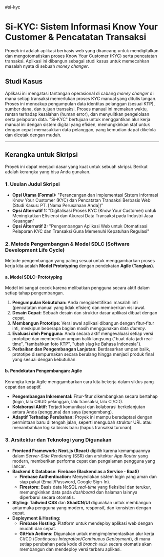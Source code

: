 #si-kyc
# Si-KYC: Sistem Informasi Know Your Customer & Pencatatan Transaksi

Proyek ini adalah aplikasi berbasis web yang dirancang untuk mendigitalkan dan mengotomatiskan proses Know Your Customer (KYC) serta pencatatan transaksi. Aplikasi ini dibangun sebagai studi kasus untuk memecahkan masalah nyata di sebuah *money changer*.

## Studi Kasus

Aplikasi ini mengatasi tantangan operasional di cabang *money changer* di mana setiap transaksi memerlukan proses KYC manual yang ditulis tangan. Proses ini mencakup pengumpulan data identitas pelanggan (sesuai KTP), sumber dana, dan tujuan transaksi. Proses manual ini memakan waktu, rentan terhadap kesalahan (human error), dan menyulitkan pengelolaan serta pelaporan data. "Si-KYC" bertujuan untuk menggantikan alur kerja manual ini dengan sistem digital yang efisien, memungkinkan staf untuk dengan cepat memasukkan data pelanggan, yang kemudian dapat dikelola dan dicetak dengan mudah.

---

## Kerangka untuk Skripsi

Proyek ini dapat menjadi dasar yang kuat untuk sebuah skripsi. Berikut adalah kerangka yang bisa Anda gunakan.

### 1. Usulan Judul Skripsi

*   **Opsi Utama (Formal):** "Perancangan dan Implementasi Sistem Informasi Know Your Customer (KYC) dan Pencatatan Transaksi Berbasis Web (Studi Kasus: PT. [Nama Perusahaan Anda])"
*   **Opsi Alternatif 1:** "Digitalisasi Proses KYC (Know Your Customer) untuk Meningkatkan Efisiensi dan Akurasi Data Transaksi pada Industri Jasa Keuangan"
*   **Opsi Alternatif 2:** "Pengembangan Aplikasi Web untuk Otomatisasi Pelaporan KYC dan Transaksi Guna Memenuhi Kepatuhan Regulasi"

### 2. Metode Pengembangan & Model SDLC (Software Development Life Cycle)

Metode pengembangan yang paling sesuai untuk menggambarkan proses kerja kita adalah **Model Prototyping** dengan pendekatan **Agile (Tangkas)**.

#### a. Model SDLC: Prototyping
Model ini sangat cocok karena melibatkan pengguna secara aktif dalam setiap tahap pengembangan.
1.  **Pengumpulan Kebutuhan:** Anda mengidentifikasi masalah inti (pencatatan manual yang tidak efisien) dan memberikan visi awal.
2.  **Desain Cepat:** Sebuah desain dan struktur dasar aplikasi dibuat dengan cepat.
3.  **Membangun Prototipe:** Versi awal aplikasi dibangun dengan fitur-fitur inti, meskipun beberapa bagian masih menggunakan data *dummy*.
4.  **Evaluasi oleh Pengguna:** Anda secara aktif mengevaluasi setiap versi prototipe dan memberikan umpan balik langsung ("buat data jadi real-time", "tambahkan foto KTP", "ubah slug ke Bahasa Indonesia").
5.  **Perbaikan dan Pengembangan Lanjutan:** Berdasarkan umpan balik, prototipe disempurnakan secara berulang hingga menjadi produk final yang sesuai dengan kebutuhan.

#### b. Pendekatan Pengembangan: Agile
Kerangka kerja Agile menggambarkan cara kita bekerja dalam siklus yang cepat dan adaptif.
*   **Pengembangan Inkremental:** Fitur-fitur dikembangkan secara bertahap (login, lalu CRUD pelanggan, lalu transaksi, lalu CI/CD).
*   **Kolaborasi Aktif:** Terjadi komunikasi dan kolaborasi berkelanjutan antara Anda (pengguna) dan saya (pengembang).
*   **Adaptif Terhadap Perubahan:** Proyek ini mampu beradaptasi dengan permintaan baru di tengah jalan, seperti mengubah struktur URL atau menambahkan logika bisnis baru (hapus transaksi turunan).

### 3. Arsitektur dan Teknologi yang Digunakan

*   **Frontend Framework:** **Next.js (React)** dipilih karena kemampuannya dalam *Server-Side Rendering* (SSR) dan arsitektur *App Router* yang modern, memberikan performa cepat dan pengalaman pengguna yang lancar.
*   **Backend & Database:** **Firebase (Backend as a Service - BaaS)**
    *   **Firebase Authentication:** Menyediakan sistem login yang aman dan siap pakai (Email/Password, Google Sign-In).
    *   **Firestore:** Basis data NoSQL *real-time* yang fleksibel dan terukur, memungkinkan data pada *dashboard* dan halaman lainnya diperbarui secara otomatis.
*   **Styling:** **Tailwind CSS** dan **ShadCN/UI** digunakan untuk membangun antarmuka pengguna yang modern, responsif, dan konsisten dengan cepat.
*   **Deployment & Hosting:**
    *   **Firebase Hosting:** Platform untuk mendeploy aplikasi web dengan mudah dan cepat.
    *   **GitHub Actions:** Digunakan untuk mengimplementasikan alur kerja CI/CD (*Continuous Integration/Continuous Deployment*), di mana setiap perubahan pada kode di *branch* `main` secara otomatis akan membangun dan mendeploy versi terbaru aplikasi.
